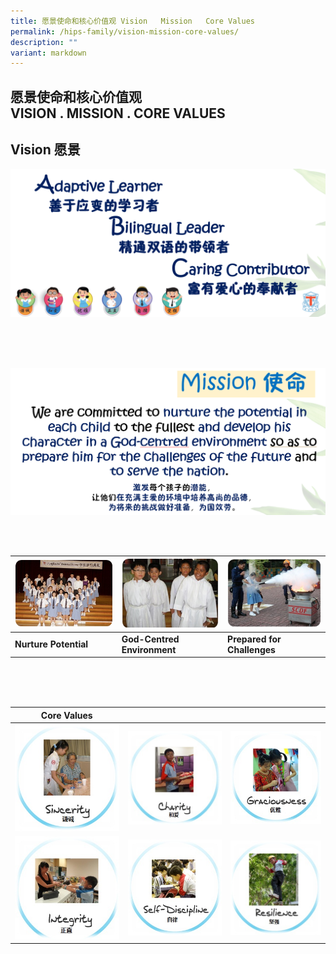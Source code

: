 ```yaml
---
title: 愿景使命和核心价值观 Vision   Mission   Core Values
permalink: /hips-family/vision-mission-core-values/
description: ""
variant: markdown
---
```

## 愿景使命和核心价值观 <br>VISION . MISSION . CORE VALUES


## **Vision      愿景**
 
![](/images/About%20Us/Vision_V2.png)

<br>
<br>
<br>
  
![](/images/About%20Us/Mission.png)

<br>
<br>

| ![](/images/Nurture%20Potential.jpeg) | ![](/images/God-Centred%20Environment.jpeg)| ![](/images/Prepared%20for%20Challenges.jpeg) |
| -------- | -------- | -------- |
| **Nurture Potential**    | **God-Centred Environment**   | **Prepared for Challenges**     |

<br>
<br>
<br>

|  **Core Values** | |  |
| -------- | -------- | -------- |
|    ![](/images/Sincerity.jpg)  |  ![](/images/Charity.jpg)    | ![](/images/Graciousness.jpg)     |
|    ![](/images/Integrity.jpg)  | ![](/images/Self-Discipline.jpg)     |   ![](/images/Resilience.jpg)   |